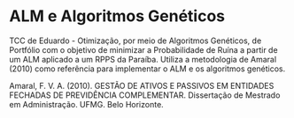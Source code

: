 # ALM e Algoritmos Genéticos
TCC de Eduardo - Otimização, por meio de Algoritmos Genéticos, de Portfólio com o objetivo de minimizar a Probabilidade de Ruína a partir de um ALM aplicado a um RPPS da Paraíba.
Utiliza a metodologia de Amaral (2010) como referência para implementar o ALM e os algoritmos genéticos. 

Amaral, F. V. A. (2010). GESTÃO DE ATIVOS E PASSIVOS EM ENTIDADES FECHADAS DE PREVIDÊNCIA COMPLEMENTAR. Dissertação de Mestrado em Administração. UFMG. Belo Horizonte. 
